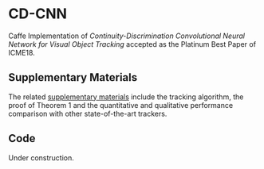 # CD-CNN
Caffe Implementation of *Continuity-Discrimination Convolutional Neural Network for Visual Object Tracking* accepted as the Platinum Best Paper of ICME18.

## Supplementary Materials
The related [supplementary materials](https://github.com/MathsXDC/CD-CNN/blob/master/supp.pdf) include the tracking algorithm, the proof of Theorem 1 and the quantitative and qualitative performance comparison with other state-of-the-art trackers.

## Code
Under construction.
